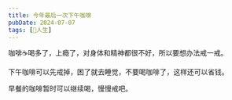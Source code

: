 ```yaml
---
title: 今年最后一次下午咖啡
pubDate: 2024-07-07
tags: [💖人生]
---
```


咖啡☕️喝多了，上瘾了，对身体和精神都很不好，所以要想办法戒一戒。

下午咖啡可以先戒掉，困了就去睡觉，不要喝咖啡了，这样还可以省钱。

早餐的咖啡暂时可以继续喝，慢慢戒吧。
